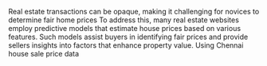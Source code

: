Real estate transactions can be opaque, making it challenging for novices to determine fair home prices 
To address this, many real estate websites employ predictive models that estimate house prices based on various features. 
Such models assist buyers in identifying fair prices and provide sellers insights into factors that enhance property value.
Using Chennai house sale price data
